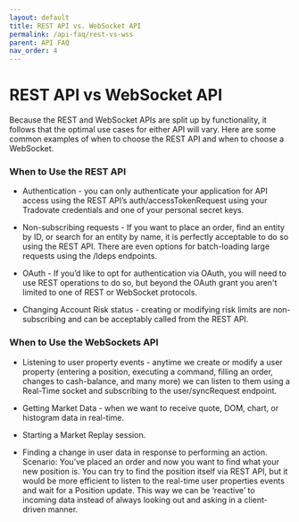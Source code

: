 ```yaml
---
layout: default
title: REST API vs. WebSocket API
permalink: /api-faq/rest-vs-wss
parent: API FAQ
nav_order: 4
---
```


# REST API vs WebSocket API

Because the REST and WebSocket APIs are split up by functionality, it follows that the optimal use cases for either API will vary. Here are some common examples of when to choose the REST API and when to choose a WebSocket.

### When to Use the REST API
* Authentication - you can only authenticate your application for API access using the REST API’s auth/accessTokenRequest using your Tradovate credentials and one of your personal secret keys.

* Non-subscribing requests - If you want to place an order, find an entity by ID, or search for an entity by name, it is perfectly acceptable to do so using the REST API. There are even options for batch-loading large requests using the /ldeps endpoints.

* OAuth - If you’d like to opt for authentication via OAuth, you will need to use REST operations to do so, but beyond the OAuth grant you aren't limited to one of REST or WebSocket protocols.

* Changing Account Risk status - creating or modifying risk limits are non-subscribing and can be acceptably called from the REST API.

### When to Use the WebSockets API
* Listening to user property events - anytime we create or modify a user property (entering a position, executing a command, filling an order, changes to cash-balance, and many more) we can listen to them using a Real-Time socket and subscribing to the user/syncRequest endpoint.

* Getting Market Data - when we want to receive quote, DOM, chart, or histogram data in real-time.

* Starting a Market Replay session.

* Finding a change in user data in response to performing an action. Scenario: You’ve placed an order and now you want to find what your new position is. You can try to find the position itself via REST API, but it would be more efficient to listen to the real-time user properties events and wait for a Position update. This way we can be ‘reactive’ to incoming data instead of always looking out and asking in a client-driven manner.